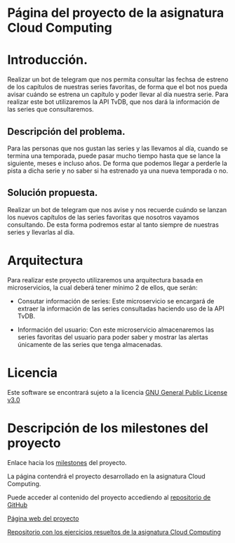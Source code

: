 # Página del proyecto de la asignatura Cloud Computing



# Introducción.

Realizar un bot de telegram que nos permita consultar las fechsa de estreno de los capítulos de nuestras series favoritas, de forma que el bot nos pueda avisar cuándo se estrena un capítulo y poder llevar al día nuestra serie. Para realizar este bot utilizaremos la API TvDB, que nos dará la información de las series que consultaremos.	

## Descripción del problema.

Para las personas que nos gustan las series y las llevamos al día, cuando se termina una temporada, puede pasar mucho tiempo hasta que se lance la siguiente, meses e incluso años. De forma que podemos llegar a perderle la pista a dicha serie y no saber si ha estrenado ya una nueva temporada o no.

## Solución propuesta.

Realizar un bot de telegram que nos avise y nos recuerde cuándo se lanzan los nuevos capítulos de las series favoritas que nosotros vayamos consultando. De esta forma podremos estar al tanto siempre de nuestras series y llevarlas al día.


# Arquitectura

Para realizar este proyecto utilizaremos una arquitectura basada en microservicios, la cual deberá tener mínimo 2 de ellos, que serán:

- Consutar información de series: Este microservicio se encargará de extraer la información de las series consultadas haciendo uso de la API TvDB.

- Información del usuario: Con este microservicio almacenaremos las series favoritas del usuario para poder saber y mostrar las alertas únicamente de las series que tenga almacenadas.

# Licencia
Este software se encontrará sujeto a la licencia [GNU General Public License v3.0](https://github.com/samahetfield/PersonalCC-1819/blob/master/LICENSE)


# Descripción de los milestones del proyecto
Enlace hacia los [milestones](https://github.com/samahetfield/PersonalCC-1819/milestones) del proyecto.


La página contendrá el proyecto desarrollado en la asignatura Cloud Computing.

Puede acceder al contenido del proyecto accediendo al [repositorio de GitHub](https://github.com/samahetfield/PersonalCC-1819) 

[Página web del proyecto](https://samahetfield.github.io/PersonalCC-1819/)

[Repositorio con los ejercicios resueltos de la asignatura Cloud Computing](https://github.com/samahetfield/ejerciciosCC-1819)
